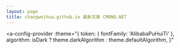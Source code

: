 ```yaml
---
layout: page
title: changweihua.github.io 最新文章 CMONO.NET
---
```


<a-config-provider
  :theme="{
    token: {
      fontFamily: 'AlibabaPuHuiTi'
    },
    algorithm: isDark ? theme.darkAlgorithm : theme.defaultAlgorithm,
  }"
>
  <a-card title="更新日志" :bordered="true" :hoverable="true">
    <!-- <a-timeline mode="alternate">
      <a-timeline-item  :color="index % 2 === 0 ? 'green': 'red'" v-for="(c, index) in changelog">{{dayjs.tz(c.date).format('YYYY-MM-DD HH:mm')}} {{c.message}}</a-timeline-item>
    </a-timeline> -->
      <!-- <p>本节主要介绍了如何安装 Ant Design Vue 并且进行暗黑模式适配。</p>
      <p>例如这个卡片就是使用 Ant Card 实现的内容。</p> -->
    <Changelog />
  </a-card>
</a-config-provider>

<script lang="ts" setup>
import { theme } from 'ant-design-vue';
import { ref, unref, toRaw, computed, onMounted } from 'vue'
import { useData } from 'vitepress'
import dayjs from 'dayjs'

import Changelog from 'vitepress-plugin-changelog/Changelog.vue'
import 'vitepress-plugin-changelog/changelog.css'

const { page, isDark } = useData()

const { changelog } = page.value.CommitData

</script>
